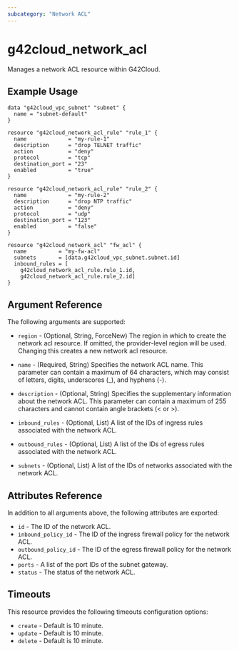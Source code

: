 ```yaml
---
subcategory: "Network ACL"
---
```


# g42cloud_network_acl

Manages a network ACL resource within G42Cloud.

## Example Usage

```hcl
data "g42cloud_vpc_subnet" "subnet" {
  name = "subnet-default"
}

resource "g42cloud_network_acl_rule" "rule_1" {
  name             = "my-rule-1"
  description      = "drop TELNET traffic"
  action           = "deny"
  protocol         = "tcp"
  destination_port = "23"
  enabled          = "true"
}

resource "g42cloud_network_acl_rule" "rule_2" {
  name             = "my-rule-2"
  description      = "drop NTP traffic"
  action           = "deny"
  protocol         = "udp"
  destination_port = "123"
  enabled          = "false"
}

resource "g42cloud_network_acl" "fw_acl" {
  name          = "my-fw-acl"
  subnets       = [data.g42cloud_vpc_subnet.subnet.id]
  inbound_rules = [
    g42cloud_network_acl_rule.rule_1.id,
    g42cloud_network_acl_rule.rule_2.id]
}
```

## Argument Reference

The following arguments are supported:

* `region` - (Optional, String, ForceNew) The region in which to create the network acl resource. If omitted, the
  provider-level region will be used. Changing this creates a new network acl resource.

* `name` - (Required, String) Specifies the network ACL name. This parameter can contain a maximum of 64 characters,
  which may consist of letters, digits, underscores (_), and hyphens (-).

* `description` - (Optional, String) Specifies the supplementary information about the network ACL. This parameter can
  contain a maximum of 255 characters and cannot contain angle brackets (< or >).

* `inbound_rules` - (Optional, List)  A list of the IDs of ingress rules associated with the network ACL.

* `outbound_rules` - (Optional, List) A list of the IDs of egress rules associated with the network ACL.

* `subnets` - (Optional, List) A list of the IDs of networks associated with the network ACL.

## Attributes Reference

In addition to all arguments above, the following attributes are exported:

* `id` - The ID of the network ACL.
* `inbound_policy_id` - The ID of the ingress firewall policy for the network ACL.
* `outbound_policy_id` - The ID of the egress firewall policy for the network ACL.
* `ports` - A list of the port IDs of the subnet gateway.
* `status` - The status of the network ACL.

## Timeouts

This resource provides the following timeouts configuration options:

* `create` - Default is 10 minute.
* `update` - Default is 10 minute.
* `delete` - Default is 10 minute.
